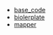 - [base_code](https://github.com/odinnou/hexagonal-architecture-right-way?tab=readme-ov-file)
- [biolerplate](https://github.com/lkurzyniec/netcore-boilerplate)
- [mapper](https://medium.com/codenx/mapster-high-performance-mapper-for-net-767a3f361043)
